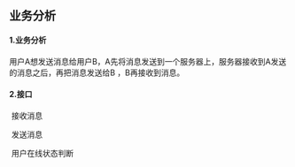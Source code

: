 ## 业务分析

#### 1.业务分析

​			用户A想发送消息给用户B，A先将消息发送到一个服务器上，服务器接收到A发送的消息之后，再把消息发送给B ，B再接收到消息。

####  2.接口

​			接收消息

​			发送消息

​			用户在线状态判断

​			